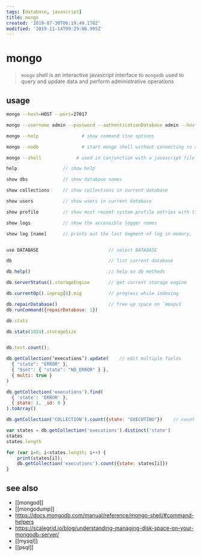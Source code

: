 ```yaml
---
tags: [database, javascript]
title: mongo
created: '2019-07-30T06:19:49.178Z'
modified: '2019-11-14T09:29:06.995Z'
---
```


# mongo

> `mongo` shell is an interactive javascript interface to `mongodb` used to query and update data and perform administrative operations

## usage
```sh
mongo --host=HOST --port=27017

mongo --username admin --password --authenticationDatabase admin --host HOST --port 27017

mongo --help 	            # show command line options

mongo --nodb 	            # start mongo shell without connecting to a database

mongo --shell             # used in conjunction with a javascript file (FILE.js) to continue in the mongo shell after running the FILE.js
````
```js
help                 // show help

show dbs             // show database names

show collections     // show collections in current database

show users           // show users in current database

show profile         // show most recent system.profile entries with time >= 1ms

show logs            // show the accessible logger names

show log [name]      // prints out the last segment of log in memory, 'global' is default


use DATABASE                          // select DATABASE

db                                    // list current database

db.help()                             // help on db methods

db.serverStatus().storageEngine       // get current storage engine

db.currentOp().inprog[0].msg          // progress while indexing

db.repairDatabase()                   // free up space on `mmapv1` 
db.runCommand({repairDatabase: 1})

db.stats

db.stats(1024).storageSize


db.test.count();

db.getCollection(‘executions’).update(    // edit multiple fields
  { "state": "ERROR" },
  { "$set": { "state": "NO_ERROR" } },
  { multi: true }
)                                 

db.getCollection('executions').find(
  { 'state': 'ERROR' },
  { state: 1, _id: 0 }
).toArray()

db.getCollection('COLLECTION').count({state: "EXECUTING"})    // count
```


```js
var states = db.getCollection('executions').distinct('state')
states
states.length

for (var i=0; i<states.length; i++) {
    print(states[i]);
    db.getCollection('executions').count({state: states[i]})
}
```

## see also
- [[mongod]]
- [[mongodump]]
- https://docs.mongodb.com/manual/reference/mongo-shell/#command-helpers
- https://scalegrid.io/blog/understanding-managing-disk-space-on-your-mongodb-server/
- [[mysql]]
- [[psql]]

